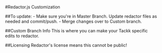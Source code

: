 #Redactor.js Customization

##To update:
	- Make sure you're in Master Branch. Update redactor files as needed and commit/push.
	- Merge changes over to Custom branch.

##Custom Branch Info
This is where you can make your Tackk specific edits to redactor.

##Licensing
Redactor's license means this cannot be public!
